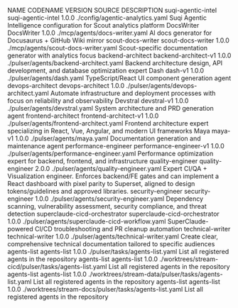 NAME                         CODENAME                     VERSION      SOURCE                                           DESCRIPTION
suqi-agentic-intel           suqi-agentic-intel           1.0.0        ./config/agentic-analytics.yaml                  Suqi Agentic Intelligence configuration for Scout analytics platform
DocsWriter                   DocsWriter                   1.0.0        ./mcp/agents/docs-writer.yaml                    AI docs generator for Docusaurus + GitHub Wiki mirror
scout-docs-writer            scout-docs-writer            1.0.0        ./mcp/agents/scout-docs-writer.yaml              Scout-specific documentation generator with analytics focus
backend-architect            backend-architect-v1         1.0.0        ./pulser/agents/backend-architect.yaml           Backend architecture design, API development, and database optimization expert
Dash                         dash-v1                      1.0.0        ./pulser/agents/dash.yaml                        TypeScript/React UI component generation agent
devops-architect             devops-architect             1.0.0        ./pulser/agents/devops-architect.yaml            Automate infrastructure and deployment processes with focus on reliability and observability
Devstral                     devstral-v1                  1.0.0        ./pulser/agents/devstral.yaml                    System architecture and PRD generation agent
frontend-architect           frontend-architect-v1        1.0.0        ./pulser/agents/frontend-architect.yaml          Frontend architecture expert specializing in React, Vue, Angular, and modern UI frameworks
Maya                         maya-v1                      1.0.0        ./pulser/agents/maya.yaml                        Documentation generation and maintenance agent
performance-engineer         performance-engineer-v1      1.0.0        ./pulser/agents/performance-engineer.yaml        Performance optimization expert for backend, frontend, and infrastructure
quality-engineer             quality-engineer             2.0.0        ./pulser/agents/quality-engineer.yaml            Expert CI/QA + Visualization engineer. Enforces backend/FE gates and can implement a React dashboard with pixel parity to Superset, aligned to design tokens/guidelines and approved libraries.
security-engineer            security-engineer            1.0.0        ./pulser/agents/security-engineer.yaml           Dependency scanning, vulnerability assessment, security compliance, and threat detection
superclaude-cicd-orchestrator superclaude-cicd-orchestrator 1.0.0        ./pulser/agents/superclaude-cicd-workflow.yaml   SuperClaude-powered CI/CD troubleshooting and PR cleanup automation
technical-writer             technical-writer             1.0.0        ./pulser/agents/technical-writer.yaml            Create clear, comprehensive technical documentation tailored to specific audiences
agents-list                  agents-list                  1.0.0        ./pulser/tasks/agents-list.yaml                  List all registered agents in the repository
agents-list                  agents-list                  1.0.0        ./worktrees/stream-cicd/pulser/tasks/agents-list.yaml List all registered agents in the repository
agents-list                  agents-list                  1.0.0        ./worktrees/stream-data/pulser/tasks/agents-list.yaml List all registered agents in the repository
agents-list                  agents-list                  1.0.0        ./worktrees/stream-docs/pulser/tasks/agents-list.yaml List all registered agents in the repository

